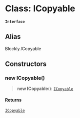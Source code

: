 # Class: ICopyable

**`Interface`**

## Alias

Blockly.ICopyable

## Constructors

### new ICopyable()

> **new ICopyable**(): [`ICopyable`](ICopyable.md)

#### Returns

[`ICopyable`](ICopyable.md)
